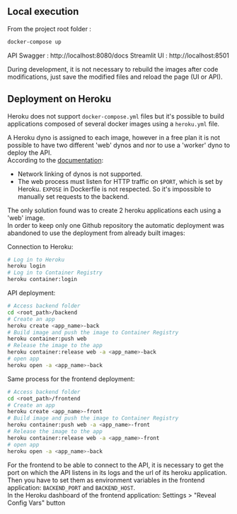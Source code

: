 ## Local execution
From the project root folder :  
```sh
docker-compose up
```

API Swagger : http://localhost:8080/docs
Streamlit UI : http://localhost:8501

During development, it is not necessary to rebuild the images after code modifications, just save the modified files and reload the page (UI or API).

## Deployment on Heroku
Heroku does not support `docker-compose.yml` files but it's possible to build applications composed of several docker images using a `heroku.yml` file.

A Heroku dyno is assigned to each image, however in a free plan it is not possible to have two different 'web' dynos and nor to use a 'worker' dyno to deploy the API.  
According to the [documentation](https://devcenter.heroku.com/articles/container-registry-and-runtime#dockerfile-commands-and-runtime): 
 - Network linking of dynos is not supported.
 - The web process must listen for HTTP traffic on `$PORT`, which is set by Heroku. `EXPOSE` in Dockerfile is not respected. So it's impossible to manually set requests to the backend.

The only solution found was to create 2 heroku applications each using a 'web' image.  
In order to keep only one Github repository the automatic deployment was abandoned to use the deployment from already built images: 

Connection to Heroku:
```sh
# Log in to Heroku
heroku login
# Log in to Container Registry
heroku container:login
```

API deployment:
```sh
# Access backend folder
cd <root_path>/backend
# Create an app
heroku create <app_name>-back
# Build image and push the image to Container Registry
heroku container:push web
# Release the image to the app
heroku container:release web -a <app_name>-back
# open app
heroku open -a <app_name>-back
```

Same process for the frontend deployment:
```bash
# Access backend folder
cd <root_path>/frontend
# Create an app
heroku create <app_name>-front
# Build image and push the image to Container Registry
heroku container:push web -a <app_name>-front
# Release the image to the app
heroku container:release web -a <app_name>-front
# open app
heroku open -a <app_name>-back
```

For the frontend to be able to connect to the API, it is necessary to get the port on which the API listens in its logs and the url of its heroku application.  
Then you have to set them as environment variables in the frontend application: `BACKEND_PORT` and `BACKEND_HOST`.  
In the Heroku dashboard of the frontend application: Settings > "Reveal Config Vars" button